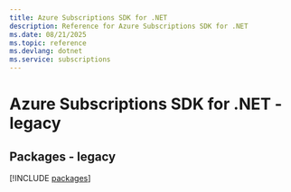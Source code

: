 ```yaml
---
title: Azure Subscriptions SDK for .NET
description: Reference for Azure Subscriptions SDK for .NET
ms.date: 08/21/2025
ms.topic: reference
ms.devlang: dotnet
ms.service: subscriptions
---
```

# Azure Subscriptions SDK for .NET - legacy
## Packages - legacy
[!INCLUDE [packages](subscriptions-index.md)]